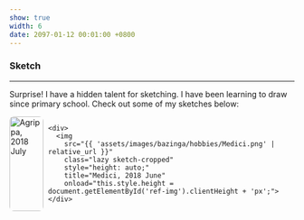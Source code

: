 ```yaml
---
show: true
width: 6
date: 2097-01-12 00:01:00 +0800
---
```


<style>
  .sketch-reference {
    width: 100%;
    height: auto;
    border-radius: 0.5rem;
  }

  .sketch-cropped {
    width: 100%;
    height: 100%;
    max-height: 100%;
    object-fit: cover;
    object-position: top; /* 只裁底部 */
    border-radius: 0.5rem;
  }

  .equal-height-container {
    display: flex;
    gap: 8px;
  }

  .equal-height-container > div {
    flex: 1;
    display: flex;
    flex-direction: column;
  }

  .equal-height-container img {
    display: block;
  }
</style>

<div class="p-4">
  <h3>Sketch</h3>
  <hr />
  <p>
    Surprise! I have a hidden talent for sketching. I have been learning to draw since primary school. Check out some of my sketches below:
  </p>

  <div class="equal-height-container">
    <div>
      <img 
        id="ref-img"
        src="{{ 'assets/images/bazinga/hobbies/Agrippa.png' | relative_url }}" 
        class="lazy sketch-reference" 
        title="Agrippa, 2018 July">
    </div>

    <div>
      <img 
        src="{{ 'assets/images/bazinga/hobbies/Medici.png' | relative_url }}" 
        class="lazy sketch-cropped" 
        style="height: auto;" 
        title="Medici, 2018 June"
        onload="this.style.height = document.getElementById('ref-img').clientHeight + 'px';">
    </div>
  </div>
</div>

